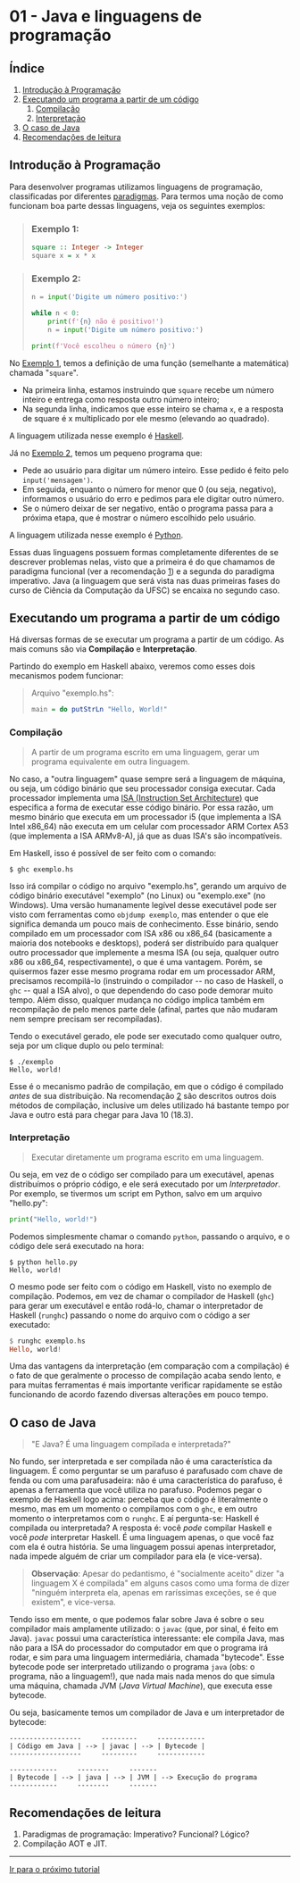 01 - Java e linguagens de programação
=====================================


Índice
------

1. [Introdução à Programação](#introdução-à-programação)
2. [Executando um programa a partir de um código](#executando-um-programa-a-partir-de-um-código)
   1. [Compilação](#compilação)
   2. [Interpretação](#interpretação)
3. [O caso de Java](#o-caso-de-java)
4. [Recomendações de leitura](#recomendações-de-leitura)

Introdução à Programação
------------------------

Para desenvolver programas utilizamos linguagens de programação, classificadas
por diferentes
[paradigmas](https://en.wikipedia.org/wiki/Programming_paradigm). Para termos
uma noção de como funcionam boa parte dessas linguagens, veja os seguintes
exemplos:

> ### Exemplo 1:
>
> ```haskell
> square :: Integer -> Integer
> square x = x * x
> ```

> ### Exemplo 2:
>
> ```python
> n = input('Digite um número positivo:')
>
> while n < 0:
>     print(f'{n} não é positivo!')
>     n = input('Digite um número positivo:')
>
> print(f'Você escolheu o número {n}')
> ```

No [Exemplo 1](#exemplo-1), temos a definição de uma função (semelhante a
matemática) chamada "`square`".

- Na primeira linha, estamos instruindo que `square` recebe um número inteiro e
  entrega como resposta outro número inteiro;
- Na segunda linha, indicamos que esse inteiro se chama `x`, e a resposta de
  square é x multiplicado por ele mesmo (elevando ao quadrado).

A linguagem utilizada nesse exemplo é [Haskell](https://haskell.org/).


Já no [Exemplo 2](#exemplo-2), temos um pequeno programa que:

- Pede ao usuário para digitar um número inteiro. Esse pedido é feito pelo
  `input('mensagem')`.
- Em seguida, enquanto o número for menor que 0 (ou seja, negativo), informamos
  o usuário do erro e pedimos para ele digitar outro número.
- Se o número deixar de ser negativo, então o programa passa para a próxima
  etapa, que é mostrar o número escolhido pelo usuário.

A linguagem utilizada nesse exemplo é [Python](https://python.org).

Essas duas linguagens possuem formas completamente diferentes de se descrever
problemas nelas, visto que a primeira é do que chamamos de paradigma funcional
(ver a recomendação [1](#recomendações-de-leitura)) e a segunda do paradigma
imperativo. Java (a linguagem que será vista nas duas primeiras fases do curso
de Ciência da Computação da UFSC) se encaixa no segundo caso.



Executando um programa a partir de um código
--------------------------------------------

Há diversas formas de se executar um programa a partir de um código. As mais
comuns são via **Compilação** e **Interpretação**.

Partindo do exemplo em Haskell abaixo, veremos como esses dois mecanismos podem
funcionar:

> Arquivo "exemplo.hs":
>
> ```haskell
> main = do putStrLn "Hello, World!"
> ```

### Compilação

> A partir de um programa escrito em uma linguagem, gerar um programa
> equivalente em outra linguagem.

No caso, a "outra linguagem" quase sempre será a linguagem de máquina, ou seja,
um código binário que seu processador consiga executar. Cada processador
implementa uma [ISA (Instruction Set
Architecture)](https://en.wikipedia.org/wiki/Instruction_set_architecture) que
especifica a forma de executar esse código binário. Por essa razão, um mesmo
binário que executa em um processador i5 (que implementa a ISA Intel x86_64)
não executa em um celular com processador ARM Cortex A53 (que implementa a ISA
ARMv8-A), já que as duas ISA's são incompatíveis.

Em Haskell, isso é possível de ser feito com o comando:

```
$ ghc exemplo.hs
```

Isso irá compilar o código no arquivo "exemplo.hs", gerando um arquivo de
código binário executável "exemplo" (no Linux) ou "exemplo.exe" (no Windows).
Uma versão humanamente legível desse executável pode ser visto com ferramentas
como `objdump exemplo`, mas entender o que ele significa demanda um pouco mais
de conhecimento. Esse binário, sendo compilado em um processador com ISA x86 ou
x86_64 (basicamente a maioria dos notebooks e desktops), poderá ser distribuído
para qualquer outro processador que implemente a mesma ISA (ou seja, qualquer
outro x86 ou x86_64, respectivamente), o que é uma vantagem. Porém, se
quisermos fazer esse mesmo programa rodar em um processador ARM, precisamos
recompilá-lo (instruindo o compilador -- no caso de Haskell, o `ghc` -- qual a
ISA alvo), o que dependendo do caso pode demorar muito tempo. Além disso,
qualquer mudança no código implica também em recompilação de pelo menos parte
dele (afinal, partes que não mudaram nem sempre precisam ser recompiladas).

Tendo o executável gerado, ele pode ser executado como qualquer outro, seja por
um clique duplo ou pelo terminal:

```
$ ./exemplo
Hello, world!
```

Esse é o mecanismo padrão de compilação, em que o código é compilado *antes* de
sua distribuição. Na recomendação [2](#recomendações-de-leitura) são descritos
outros dois métodos de compilação, inclusive um deles utilizado há bastante
tempo por Java e outro está para chegar para Java 10 (18.3).

### Interpretação

> Executar diretamente um programa escrito em uma linguagem.

Ou seja, em vez de o código ser compilado para um executável, apenas
distribuímos o próprio código, e ele será executado por um _Interpretador_.
Por exemplo, se tivermos um script em Python, salvo em um arquivo "hello.py":

```python
print("Hello, world!")
```

Podemos simplesmente chamar o comando `python`, passando o arquivo, e o código
dele será executado na hora:

```
$ python hello.py
Hello, world!
```

O mesmo pode ser feito com o código em Haskell, visto no exemplo de compilação.
Podemos, em vez de chamar o compilador de Haskell (`ghc`) para gerar um
executável e então rodá-lo, chamar o interpretador de Haskell (`runghc`)
passando o nome do arquivo com o código a ser executado:

```haskell
$ runghc exemplo.hs
Hello, world!
```

Uma das vantagens da interpretação (em comparação com a compilação) é o fato de
que geralmente o processo de compilação acaba sendo lento, e para muitas
ferramentas é mais importante verificar rapidamente se estão funcionando de
acordo fazendo diversas alterações em pouco tempo.



O caso de Java
--------------

> "E Java? É uma linguagem compilada e interpretada?"

No fundo, ser interpretada e ser compilada não é uma característica da
linguagem. É como perguntar se um parafuso é parafusado com chave de fenda ou
com uma parafusadeira: não é uma característica do parafuso, é apenas a
ferramenta que você utiliza no parafuso. Podemos pegar o exemplo de Haskell
logo acima: perceba que o código é literalmente o mesmo, mas em um momento o
compilamos com o `ghc`, e em outro momento o interpretamos com o `runghc`. E aí
pergunta-se: Haskell é compilada ou interpretada? A resposta é: você *pode*
compilar Haskell e você *pode* interpretar Haskell. É uma linguagem apenas, o
que você faz com ela é outra história. Se uma linguagem possui apenas
interpretador, nada impede alguém de criar um compilador para ela (e
vice-versa).

> **Observação**: Apesar do pedantismo, é "socialmente aceito" dizer "a
> linguagem X é compilada" em alguns casos como uma forma de dizer "ninguém
> interpreta ela, apenas em raríssimas exceções, se é que existem", e
> vice-versa.

Tendo isso em mente, o que podemos falar sobre Java é sobre o seu compilador
mais amplamente utilizado: o `javac` (que, por sinal, é feito em Java). `javac`
possui uma característica interessante: ele compila Java, mas não para a ISA do
processador do computador em que o programa irá rodar, e sim para uma linguagem
intermediária, chamada "bytecode". Esse bytecode pode ser interpretado
utilizando o programa `java` (obs: o programa, não a linguagem!), que nada mais
nada menos do que simula uma máquina, chamada JVM (_Java Virtual Machine_), que
executa esse bytecode.

Ou seja, basicamente temos um compilador de Java e um interpretador de
bytecode:

```
------------------     ---------     ------------
| Código em Java | --> | javac | --> | Bytecode |
------------------     ---------     ------------

------------     --------     -------
| Bytecode | --> | java | --> | JVM | --> Execução do programa
------------     --------     -------
```



Recomendações de leitura
------------------------

1. Paradigmas de programação: Imperativo? Funcional? Lógico?
2. Compilação AOT e JIT.


------------------------------------------------------------------------------

[Ir para o próximo tutorial](/langs/java/02-hello-java.md)
